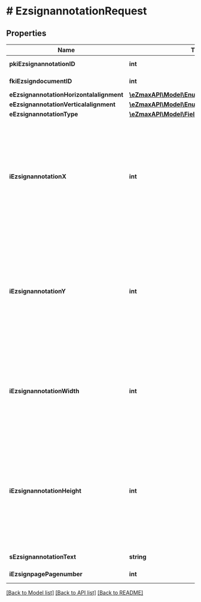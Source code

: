 # # EzsignannotationRequest

## Properties

Name | Type | Description | Notes
------------ | ------------- | ------------- | -------------
**pkiEzsignannotationID** | **int** | The unique ID of the Ezsignannotation | [optional]
**fkiEzsigndocumentID** | **int** | The unique ID of the Ezsigndocument |
**eEzsignannotationHorizontalalignment** | [**\eZmaxAPI\Model\EnumHorizontalalignment**](EnumHorizontalalignment.md) |  | [optional]
**eEzsignannotationVerticalalignment** | [**\eZmaxAPI\Model\EnumVerticalalignment**](EnumVerticalalignment.md) |  | [optional]
**eEzsignannotationType** | [**\eZmaxAPI\Model\FieldEEzsignannotationType**](FieldEEzsignannotationType.md) |  |
**iEzsignannotationX** | **int** | The X coordinate (Horizontal) where to put the Ezsignannotation on the page.  Coordinate is calculated at 100dpi (dot per inch). So for example, if you want to put the Ezsignannotation 2 inches from the left border of the page, you would use \&quot;200\&quot; for the X coordinate. |
**iEzsignannotationY** | **int** | The Y coordinate (Vertical) where to put the Ezsignannotation on the page.  Coordinate is calculated at 100dpi (dot per inch). So for example, if you want to put the Ezsignannotation 3 inches from the top border of the page, you would use \&quot;300\&quot; for the Y coordinate. |
**iEzsignannotationWidth** | **int** | The Width of the Ezsignannotation.  Width is calculated at 100dpi (dot per inch). So for example, if you want to have the width of the Ezsignannotation to be 3 inches, you would use \&quot;300\&quot; for the Width. | [optional]
**iEzsignannotationHeight** | **int** | The Height of the Ezsignannotation.  Height is calculated at 100dpi (dot per inch). So for example, if you want to have the height of the Ezsignannotation to be 2 inches, you would use \&quot;200\&quot; for the Height.  This can only be set if eEzsignannotationType is **StrikethroughBlock** or **Text** | [optional]
**sEzsignannotationText** | **string** | The Text of the Ezsignannotation | [optional]
**iEzsignpagePagenumber** | **int** | The page number in the Ezsigndocument |

[[Back to Model list]](../../README.md#models) [[Back to API list]](../../README.md#endpoints) [[Back to README]](../../README.md)
